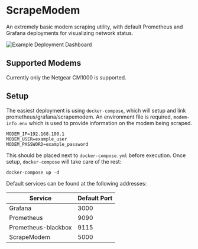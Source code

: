 # ScrapeModem

An extremely basic modem scraping utility, with default Prometheus and Grafana deployments for visualizing network status.

![Example Deployment Dashboard](https://i.imgur.com/pFBMeah.png)

## Supported Modems

Currently only the Netgear CM1000 is supported.

## Setup

The easiest deployment is using `docker-compose`, which will setup and link prometheus/grafana/scrapemodem. An environment
file is required, `modem-info.env` which is used to provide information on the modem being scraped.

```
MODEM_IP=192.168.100.1
MODEM_USER=example_user
MODEM_PASSWORD=example_password
```

This should be placed next to `docker-compose.yml` before execution. Once setup, `docker-compose` will take care of the rest:

```
docker-compose up -d
```
 
Default services can be found at the following addresses:

| Service | Default Port |
|---------|--------------|
| Grafana | 3000         |
| Prometheus | 9090      |
| Prometheus-blackbox | 9115 |
| ScrapeModem | 5000     |
